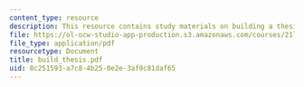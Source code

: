 ```yaml
---
content_type: resource
description: This resource contains study materials on building a thesis.
file: https://ol-ocw-studio-app-production.s3.amazonaws.com/courses/21l-325-small-wonders-staying-alive-spring-2007/8c251593a7c84b250e2e3af9c81daf65_build_thesis.pdf
file_type: application/pdf
resourcetype: Document
title: build_thesis.pdf
uid: 8c251593-a7c8-4b25-0e2e-3af9c81daf65
---
```

